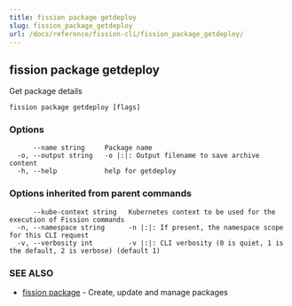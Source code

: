 ```yaml
---
title: fission package getdeploy
slug: fission_package_getdeploy
url: /docs/reference/fission-cli/fission_package_getdeploy/
---
```

## fission package getdeploy

Get package details

```
fission package getdeploy [flags]
```

### Options

```
      --name string     Package name
  -o, --output string   -o |:|: Output filename to save archive content
  -h, --help            help for getdeploy
```

### Options inherited from parent commands

```
      --kube-context string   Kubernetes context to be used for the execution of Fission commands
  -n, --namespace string      -n |:|: If present, the namespace scope for this CLI request
  -v, --verbosity int         -v |:|: CLI verbosity (0 is quiet, 1 is the default, 2 is verbose) (default 1)
```

### SEE ALSO

* [fission package](/docs/reference/fission-cli/fission_package/)	 - Create, update and manage packages

